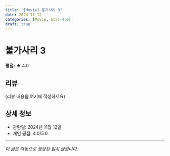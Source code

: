 ```yaml
---
title: "[Movie] 불가사리 3"
date: 2024-11-12
categories: [Movie, Star-4.0]
draft: true
---
```


# 불가사리 3

**평점:** ★ 4.0

## 리뷰

(리뷰 내용을 여기에 작성하세요)

## 상세 정보

- 관람일: 2024년 11월 12일
- 개인 평점: 4.0/5.0

---

*이 글은 자동으로 생성된 임시 글입니다.*
